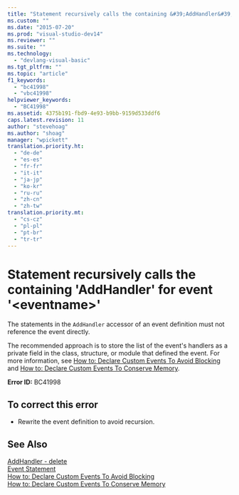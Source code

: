 ```yaml
---
title: "Statement recursively calls the containing &#39;AddHandler&#39; for event &#39;&lt;eventname&gt;&#39; | Microsoft Docs"
ms.custom: ""
ms.date: "2015-07-20"
ms.prod: "visual-studio-dev14"
ms.reviewer: ""
ms.suite: ""
ms.technology: 
  - "devlang-visual-basic"
ms.tgt_pltfrm: ""
ms.topic: "article"
f1_keywords: 
  - "bc41998"
  - "vbc41998"
helpviewer_keywords: 
  - "BC41998"
ms.assetid: 4375b191-fbd9-4e93-b9bb-9159d533ddf6
caps.latest.revision: 11
author: "stevehoag"
ms.author: "shoag"
manager: "wpickett"
translation.priority.ht: 
  - "de-de"
  - "es-es"
  - "fr-fr"
  - "it-it"
  - "ja-jp"
  - "ko-kr"
  - "ru-ru"
  - "zh-cn"
  - "zh-tw"
translation.priority.mt: 
  - "cs-cz"
  - "pl-pl"
  - "pt-br"
  - "tr-tr"
---
```

# Statement recursively calls the containing &#39;AddHandler&#39; for event &#39;&lt;eventname&gt;&#39;
The statements in the `AddHandler` accessor of an event definition must not reference the event directly.  
  
 The recommended approach is to store the list of the event's handlers as a private field in the class, structure, or module that defined the event. For more information, see [How to: Declare Custom Events To Avoid Blocking](../../visual-basic/programming-guide/language-features/events/how-to-declare-custom-events-to-avoid-blocking.md) and [How to: Declare Custom Events To Conserve Memory](../../visual-basic/programming-guide/language-features/events/how-to-declare-custom-events-to-conserve-memory.md).  
  
 **Error ID:** BC41998  
  
## To correct this error  
  
-   Rewrite the event definition to avoid recursion.  
  
## See Also  
 [AddHandler - delete](http://msdn.microsoft.com/en-us/fc464cf8-582c-48a6-a9c2-185c4c3d5ff8)   
 [Event Statement](../../visual-basic/language-reference/statements/event-statement.md)   
 [How to: Declare Custom Events To Avoid Blocking](../../visual-basic/programming-guide/language-features/events/how-to-declare-custom-events-to-avoid-blocking.md)   
 [How to: Declare Custom Events To Conserve Memory](../../visual-basic/programming-guide/language-features/events/how-to-declare-custom-events-to-conserve-memory.md)